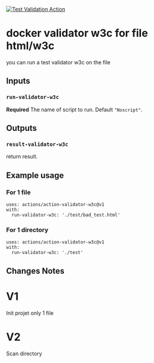 [![Test Validation Action](https://github.com/PapouMarc/action-validator-w3c/actions/workflows/dockerimage.yml/badge.svg)](https://github.com/PapouMarc/action-validator-w3c/actions/workflows/dockerimage.yml)


# docker validator w3c for file html/w3c

you can run a test validator w3c on the file

## Inputs

### `run-validator-w3c`

**Required** The name of script to run. Default `"Noscript"`.

## Outputs

### `result-validator-w3c`

return result.

## Example usage

### For 1 file

```
uses: actions/action-validator-w3c@v1
with:
  run-validator-w3c: './test/bad_test.html'
```
### For 1 directory

```
uses: actions/action-validator-w3c@v1
with:
  run-validator-w3c: './test'
```

## Changes Notes

# V1

Init projet only 1 file

# V2

Scan directory